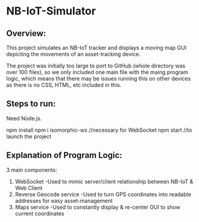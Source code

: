 # NB-IoT-Simulator

## Overview:
This project simulates an NB-IoT tracker and displays a moving map GUI depicting the movements of an asset-tracking device.

The project was initially too large to port to GitHub (whole directory was over 100 files), so we only included one main file with the maing program logic, which means that there may be issues running this on other devices as there is no CSS, HTML, etc included in this.

## Steps to run:
Need Node.js.

npm install
npm i isomorphic-ws //necessary for WebSocket
npm start //to launch the project

## Explanation of Program Logic:
3 main components:

1) WebSocket
  -Used to mimic server/client relationship between NB-IoT & Web Client
2) Reverse Geocode service
  -Used to turn GPS coordinates into readable addresses for easy asset-management
3) Maps service
  -Used to constantly display & re-center GUI to show current coordinates
  
